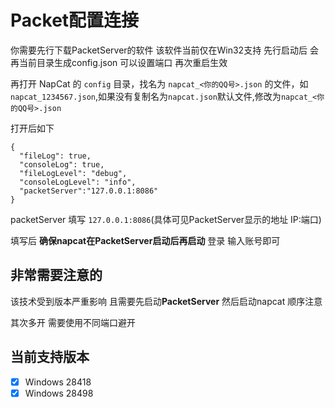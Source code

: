 # Packet配置连接
你需要先行下载PacketServer的软件 该软件当前仅在Win32支持 先行启动后 会再当前目录生成config.json 可以设置端口 再次重启生效

再打开 NapCat 的 `config` 目录，找名为 `napcat_<你的QQ号>.json` 的文件，如 `napcat_1234567.json`,如果没有复制名为`napcat.json`默认文件,修改为`napcat_<你的QQ号>.json` 

打开后如下 
```json5
{
  "fileLog": true,
  "consoleLog": true,
  "fileLogLevel": "debug",
  "consoleLogLevel": "info",
  "packetServer":"127.0.0.1:8086"
}
```
packetServer 填写 `127.0.0.1:8086`(具体可见PacketServer显示的地址 IP:端口)

填写后 **确保napcat在PacketServer启动后再启动** 登录 输入账号即可

## 非常需要注意的
该技术受到版本严重影响 且需要先启动**PacketServer** 然后启动napcat 顺序注意

其次多开 需要使用不同端口避开

## 当前支持版本
- [x] Windows 28418
- [x] Windows 28498
